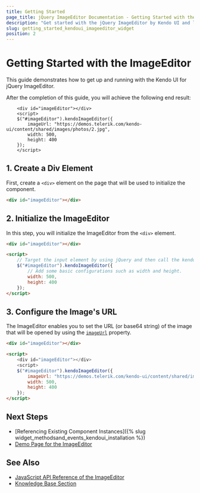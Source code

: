 ```yaml
---
title: Getting Started
page_title: jQuery ImageEditor Documentation - Getting Started with the ImageEditor
description: "Get started with the jQuery ImageEditor by Kendo UI and learn how to create, initialize, and enable the component."
slug: getting_started_kendoui_imageeditor_widget
position: 2
---
```


# Getting Started with the ImageEditor

This guide demonstrates how to get up and running with the Kendo UI for jQuery ImageEditor.

After the completion of this guide, you will achieve the following end result:

```dojo
    <div id="imageEditor"></div>
    <script>
    $("#imageEditor").kendoImageEditor({
        imageUrl: "https://demos.telerik.com/kendo-ui/content/shared/images/photos/2.jpg",
        width: 500,
        height: 400
    });
    </script> 
```

## 1. Create a Div Element

First, create a `<div>` element on the page that will be used to initialize the component.

```html
<div id="imageEditor"></div>
```

## 2. Initialize the ImageEditor

In this step, you will initialize the ImageEditor from the `<div>` element.

```html
<div id="imageEditor"></div>

<script>
    // Target the input element by using jQuery and then call the kendoImageEditor() method.
    $("#imageEditor").kendoImageEditor({
        // Add some basic configurations such as width and height.
        width: 500,
        height: 400
    });
</script>
```

## 3. Configure the Image's URL

The ImageEditor enables you to set the URL (or base64 string) of the image that will be opened by using the [`imageUrl`](/api/javascript/ui/imageeditor/configuration/imageurl) property.

```html
<div id="imageEditor"></div>

<script>
    <div id="imageEditor"></div>
    <script>
    $("#imageEditor").kendoImageEditor({
        imageUrl: "https://demos.telerik.com/kendo-ui/content/shared/images/photos/2.jpg", //specify the url or base64 string
        width: 500,
        height: 400
    });
</script> 
```

## Next Steps

* [Referencing Existing Component Instances]({% slug widget_methodsand_events_kendoui_installation %})
* [Demo Page for the ImageEditor](https://demos.telerik.com/kendo-ui/imageeditor/index)

## See Also 

* [JavaScript API Reference of the ImageEditor](/api/javascript/ui/imageeditor)
* [Knowledge Base Section](/knowledge-base)


